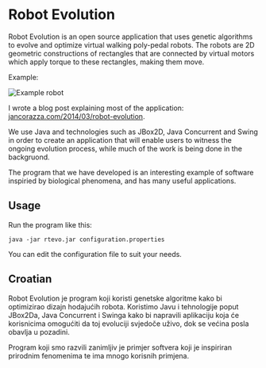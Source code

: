 Robot Evolution
===============

Robot Evolution is an open source application that uses genetic algorithms to evolve and optimize virtual walking poly-pedal robots. The robots are 2D geometric constructions of rectangles that are connected by virtual motors which apply torque to these rectangles, making them move.

Example:

![Example robot](http://res.cloudinary.com/dhngozzmz/image/upload/v1443395262/walker1_mbyxar.png)

I wrote a blog post explaining most of the application: [jancorazza.com/2014/03/robot-evolution](http://jancorazza.com/2014/03/05/robot-evolution/).

We use Java and technologies such as JBox2D, Java Concurrent and Swing in order to create an application that will enable users to witness the ongoing evolution process, while much of the work is being done in the backgruond.

The program that we have developed is an interesting example of software inspiried by biological phenomena, and has many useful applications.

## Usage

Run the program like this:

    java -jar rtevo.jar configuration.properties

You can edit the configuration file to suit your needs.

## Croatian

Robot Evolution je program koji koristi genetske algoritme kako bi optimizirao dizajn hodajućih robota. Koristimo Javu i tehnologije poput JBox2Da, Java Concurrent i Swinga kako bi napravili aplikaciju koja će korisnicima omogućiti da toj evoluciji svjedoče uživo, dok se većina posla obavlja u pozadini.

Program koji smo razvili zanimljiv je primjer softvera koji je inspiriran prirodnim fenomenima te ima mnogo korisnih primjena. 
